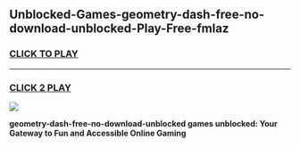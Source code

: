 
## Unblocked-Games-geometry-dash-free-no-download-unblocked-Play-Free-fmlaz
<h3>
<a href="https://premium76.site?title=geometry-dash-free-no-download-unblocked&ref=23A">CLICK TO PLAY</a></h3>
<hr>

<h3>
<a href="https://premium76.site?title=geometry-dash-free-no-download-unblocked&ref=23A">CLICK 2 PLAY</a>
  
</h3>

<a href="https://premium76.site?title=geometry-dash-free-no-download-unblocked&ref=23A"><img src="https://clearcache.store/games.png"></a>


**geometry-dash-free-no-download-unblocked games unblocked: Your Gateway to Fun and Accessible Online Gaming**
